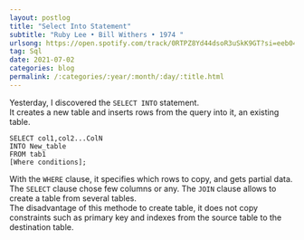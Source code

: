 ```yaml
---
layout: postlog
title: "Select Into Statement"
subtitle: "Ruby Lee • Bill Withers • 1974 "
urlsong: https://open.spotify.com/track/0RTPZ8Yd44dsoR3uSkK9GT?si=eeb043f26b4647af
tag: Sql
date: 2021-07-02
categories: blog
permalink: /:categories/:year/:month/:day/:title.html
---
```


Yesterday, I discovered the `SELECT INTO` statement.   
It creates a new  table and inserts rows from the query into it, an existing table.
```
SELECT col1,col2...ColN
INTO New_table
FROM tab1
[Where conditions];
```
With the `WHERE` clause, it specifies which rows to copy, and gets partial data. The `SELECT` clause chose few columns or any. The `JOIN` clause allows to create a table from several tables.    
The disadvantage of this methode to create table, it does not copy constraints such as primary key and indexes from the source table to the destination table.

